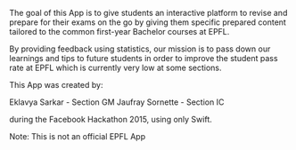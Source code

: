 The goal of this App is to give students an interactive platform to revise and prepare for their exams on the go by giving them specific prepared content tailored to the common first-year Bachelor courses at EPFL. 

By providing feedback using statistics, our mission is to pass down our learnings and tips to future students in order to improve the student pass rate at EPFL which is currently very low at some sections.

This App was created by:

Eklavya Sarkar - Section GM
Jaufray Sornette - Section IC

during the Facebook Hackathon 2015, using only Swift.

Note: This is not an official EPFL App
